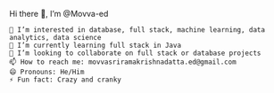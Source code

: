Hi there 👋, I’m @Movva-ed

    👀 I’m interested in database, full stack, machine learning, data analytics, data science
    🌱 I’m currently learning full stack in Java
    💞️ I’m looking to collaborate on full stack or database projects
    📫 How to reach me: movvasriramakrishnadatta.ed@gmail.com
    😄 Pronouns: He/Him
    ⚡ Fun fact: Crazy and cranky
